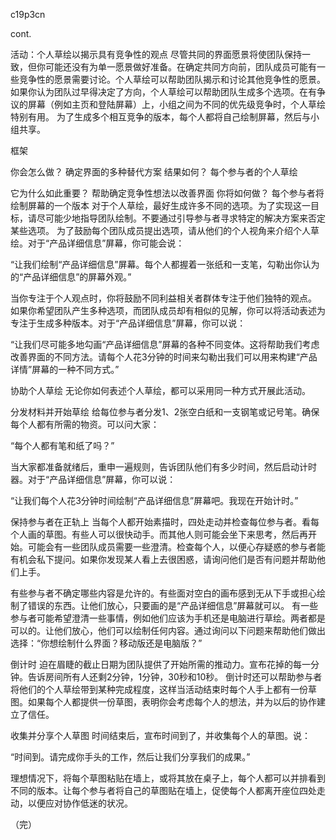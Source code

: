 c19p3cn

cont.

活动：个人草绘以揭示具有竞争性的观点
尽管共同的界面愿景将使团队保持一致，但你可能还没有为单一愿景做好准备。在确定共同方向前，团队成员可能有一些竞争性的愿景需要讨论。个人草绘可以帮助团队揭示和讨论其他竞争性的愿景。如果你认为团队过早得决定了方向，个人草绘可以帮助团队生成多个选项。在有争议的屏幕（例如主页和登陆屏幕）上，小组之间为不同的优先级竞争时，个人草绘特别有用。
为了生成多个相互竞争的版本，每个人都将自己绘制屏幕，​​然后与小组共享。

框架

你会怎么做？
确定界面的多种替代方案
结果如何？
每个参与者的个人草绘

它为什么如此重要？
帮助确定竞争性想法以改善界面
你将如何做？
每个参与者将绘制屏幕的一个版本
对于个人草绘，最好生成许多不同的选项。为了实现这一目标，请尽可能少地指导团队绘制。不要通过引导参与者寻求特定的解决方案来否定某些选项。
为了鼓励每个团队成员提出选项，请从他们的个人视角来介绍个人草绘。对于“产品详细信息”屏幕，你可能会说：

“让我们绘制“产品详细信息”屏幕。每个人都握着一张纸和一支笔，勾勒出你认为的“产品详细信息”的屏幕外观。”


当你专注于个人观点时，你将鼓励不同利益相关者群体专注于他们独特的观点。
如果你希望团队产生多种选项，而团队成员却有相似的见解，你可以将活动表述为专注于生成多种版本。对于“产品详细信息”屏幕，你可以说：

“让我们尽可能多地勾画“产品详细信息”屏幕的各种不同变体。这将帮助我们考虑改善界面的不同方法。请每个人花3分钟的时间来勾勒出我们可以用来构建“产品详情”屏幕的一种不同方式。”

协助个人草绘
无论你如何表述个人草绘，都可以采用同一种方式开展此活动。

分发材料并开始草绘
给每位参与者分发1、2张空白纸和一支钢笔或记号笔。确保每个人都有所需的物资。可以问大家：

“每个人都有笔和纸了吗？”

当大家都准备就绪后，重申一遍规则，告诉团队他们有多少时间，然后启动计时器。对于“产品详细信息”屏幕，你可以说：

“让我们每个人花3分钟时间绘制“产品详细信息”屏幕吧。我现在开始计时。”

保持参与者在正轨上
当每个人都开始素描时，四处走动并检查每位参与者。看每个人画的草图。有些人可以很快动手。而其他人则可能会坐下来思考，然后再开始。可能会有一些团队成员需要一些澄清。检查每个人，以便心存疑惑的参与者能有机会私下提问。如果你发现某人看上去很困惑，请询问他们是否有问题并帮助他们上手。


有些参与者不确定哪些内容是允许的。有些面对空白的画布感到无从下手或担心绘制了错误的东西。让他们放心，只要画的是“产品详细信息”屏幕就可以。
有一些参与者可能希望澄清一些事情，例如他们应该为手机还是电脑进行草绘。两者都是可以的。让他们放心，他们可以绘制任何内容。通过询问以下问题来帮助他们做出选择：“你想绘制什么界面？移动版还是电脑版？”

倒计时
迫在眉睫的截止日期为团队提供了开始所需的推动力。宣布花掉的每一分钟。告诉房间所有人还剩2分钟，1分钟，30秒和10秒。
倒计时还可以帮助参与者将他们的个人草绘带到某种完成程度，这样当活动结束时每个人手上都有一份草图。如果每个人都提供一份草图，表明你会考虑每个人的想法，并为以后的协作建立了信任。

收集并分享个人草图
时间结束后，宣布时间到了，并收集每个人的草图。说：

“时间到。请完成你手头的工作，然后让我们分享我们的成果。”

理想情况下，将每个草图粘贴在墙上，或将其放在桌子上，每个人都可以并排看到不同的版本。让每个参与者将自己的草图贴在墙上，促使每个人都离开座位四处走动，以便应对协作低迷的状况。

（完）